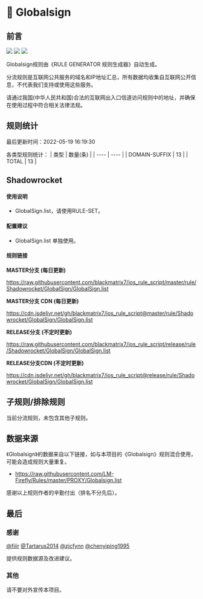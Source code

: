 # 🧸 Globalsign

## 前言

![](https://shields.io/badge/-移除重复规则-ff69b4) ![](https://shields.io/badge/-DOMAIN与DOMAIN--SUFFIX合并-green) ![](https://shields.io/badge/-IP--CIDR(6)合并-blueviolet) 

Globalsign规则由《RULE GENERATOR 规则生成器》自动生成。

分流规则是互联网公共服务的域名和IP地址汇总，所有数据均收集自互联网公开信息，不代表我们支持或使用这些服务。

请通过我国(中华人民共和国)合法的互联网出入口信道访问规则中的地址，并确保在使用过程中符合相关法律法规。

## 规则统计

最后更新时间：2022-05-19 16:19:30

各类型规则统计：
| 类型 | 数量(条)  | 
| ---- | ----  |
| DOMAIN-SUFFIX | 13  | 
| TOTAL | 13  | 


## Shadowrocket 

#### 使用说明
- GlobalSign.list，请使用RULE-SET。

#### 配置建议
- GlobalSign.list 单独使用。

#### 规则链接
**MASTER分支 (每日更新)**

https://raw.githubusercontent.com/blackmatrix7/ios_rule_script/master/rule/Shadowrocket/GlobalSign/GlobalSign.list

**MASTER分支 CDN (每日更新)**

https://cdn.jsdelivr.net/gh/blackmatrix7/ios_rule_script@master/rule/Shadowrocket/GlobalSign/GlobalSign.list

**RELEASE分支 (不定时更新)**

https://raw.githubusercontent.com/blackmatrix7/ios_rule_script/release/rule/Shadowrocket/GlobalSign/GlobalSign.list

**RELEASE分支CDN (不定时更新)**

https://cdn.jsdelivr.net/gh/blackmatrix7/ios_rule_script@release/rule/Shadowrocket/GlobalSign/GlobalSign.list

## 子规则/排除规则


当前分流规则，未包含其他子规则。

## 数据来源

《Globalsign》的数据来自以下链接，如与本项目的《Globalsign》规则混合使用，可能会造成规则大量重复。

- https://raw.githubusercontent.com/LM-Firefly/Rules/master/PROXY/Globalsign.list


感谢以上规则作者的辛勤付出（排名不分先后）。

## 最后

### 感谢

[@fiiir](https://github.com/fiiir) [@Tartarus2014](https://github.com/Tartarus2014) [@zjcfynn](https://github.com/zjcfynn) [@chenyiping1995](https://github.com/chenyiping1995) 

提供规则数据源及改进建议。

### 其他

请不要对外宣传本项目。